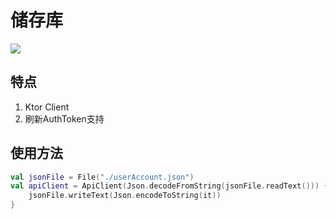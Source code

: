 # 储存库

[![](https://github-readme-stats.vercel.app/api/pin/?username=git-xiaocao&repo=pixiv-kotlin-api&theme=omni)](https://github.com/git-xiaocao/pixiv-kotlin-api)

## 特点

1. Ktor Client
2. 刷新AuthToken支持

## 使用方法

```kotlin
val jsonFile = File("./userAccount.json")
val apiClient = ApiClient(Json.decodeFromString(jsonFile.readText())) {
    jsonFile.writeText(Json.encodeToString(it))
}
```